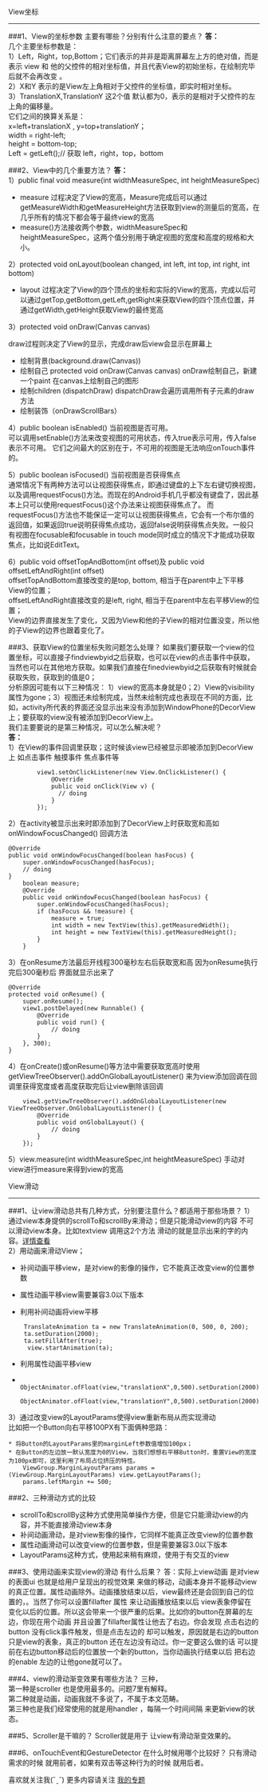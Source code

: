 View坐标
***
###1、View的坐标参数 主要有哪些？分别有什么注意的要点？
**答：**   
几个主要坐标参数是：   
1）Left，Right，top,Bottom；它们表示的并非是距离屏幕左上方的绝对值，而是表示 view 和 他的父控件的相对坐标值，并且代表View的初始坐标，在绘制完毕后就不会再改变 。   
2）X和Y 表示的是View左上角相对于父控件的坐标值，即实时相对坐标。   
3）TranslationX,TranslationY 这2个值 默认都为0，表示的是相对于父控件的左上角的偏移量。   
它们之间的换算关系是：   
x=left+translationX , y=top+translationY；   
width = right-left;   
height = bottom-top;   
Left = getLeft();// 获取 left，right，top，bottom

###2、View中的几个重要方法？
**答：**   
1）public final void measure(int widthMeasureSpec, int heightMeasureSpec)

* measure 过程决定了View的宽高，Measure完成后可以通过getMeasureWidth和getMeasureHeight方法获取到view的测量后的宽高，在几乎所有的情况下都会等于最终view的宽高
* measure()方法接收两个参数，widthMeasureSpec和heightMeasureSpec，这两个值分别用于确定视图的宽度和高度的规格和大小。   

2）protected void onLayout(boolean changed, int left, int top, int right, int bottom)

* layout 过程决定了View的四个顶点的坐标和实际的View的宽高，完成以后可以通过getTop,getBottom,getLeft,getRight来获取View的四个顶点位置，并通过getWidth,getHeight获取View的最终宽高

3）protected void onDraw(Canvas canvas)   

draw过程则决定了View的显示，完成draw后view会显示在屏幕上

* 绘制背景(background.draw(Canvas))
* 绘制自己
    protected void onDraw(Canvas canvas)
    onDraw绘制自己，新建一个paint 在canvas上绘制自己的图形
* 绘制children (dispatchDraw)
    dispatchDraw会遍历调用所有子元素的draw方法
* 绘制装饰（onDrawScrollBars）

4）public boolean isEnabled() 当前视图是否可用。   
可以调用setEnable()方法来改变视图的可用状态，传入true表示可用，传入false表示不可用。
它们之间最大的区别在于，不可用的视图是无法响应onTouch事件的。

5）public boolean isFocused()  当前视图是否获得焦点   
通常情况下有两种方法可以让视图获得焦点，即通过键盘的上下左右键切换视图，以及调用requestFocus()方法。而现在的Android手机几乎都没有键盘了，因此基本上只可以使用requestFocus()这个办法来让视图获得焦点了。
而requestFocus()方法也不能保证一定可以让视图获得焦点，它会有一个布尔值的返回值，如果返回true说明获得焦点成功，返回false说明获得焦点失败。一般只有视图在focusable和focusable in touch mode同时成立的情况下才能成功获取焦点，比如说EditText。

6）public void offsetTopAndBottom(int offset)及 public void offsetLeftAndRight(int offset)   
offsetTopAndBottom直接改变的是top, bottom, 相当于在parent中上下平移View的位置；   
offsetLeftAndRight直接改变的是left, right, 相当于在parent中左右平移View的位置；   
View的边界直接发生了变化，又因为View和他的子View的相对位置没变，所以他的子View的边界也跟着变化了。

###3、获取View的位置坐标失败问题怎么处理？
如果我们要获取一个view的位置坐标，可以直接子findviewbyid之后获取，也可以在view的点击事件中获取，当然也可以在其他地方获取。如果我们直接在finedviewbyid之后获取有时候就会获取失败，获取到的值是0；   
分析原因可能有以下三种情况： 1）view的宽高本身就是0；2）View的visibility属性为gone；3）视图还未绘制完成，当然未绘制完成也表现在不同的方面，比如，activity所代表的界面还没显示出来没有添加到WindowPhone的DecorView上；要获取的view没有被添加到DecorView上。   
我们主要要说的是第三种情况，可以怎么解决呢？   
**答：**   
1）在View的事件回调里获取；这时候该view已经被显示即被添加到DecorView上 如点击事件 触摸事件 焦点事件等
```
        view1.setOnClickListener(new View.OnClickListener() {
            @Override
            public void onClick(View v) {
              // doing
            }
        });
```
2）在activity被显示出来时即添加到了DecorView上时获取宽和高如 onWindowFocusChanged() 回调方法

    @Override
    public void onWindowFocusChanged(boolean hasFocus) {
        super.onWindowFocusChanged(hasFocus);
        // doing
    }
        boolean measure;
        @Override
        public void onWindowFocusChanged(boolean hasFocus) {
            super.onWindowFocusChanged(hasFocus);
            if (hasFocus && !measure) {
                measure = true;
                int width = new TextView(this).getMeasuredWidth();
                int height = new TextView(this).getMeasuredHeight();
            }
        }

3）在onResume方法最后开线程300毫秒左右后获取宽和高 因为onResume执行完后300毫秒后 界面就显示出来了

    @Override
    protected void onResume() {
        super.onResume();
        view1.postDelayed(new Runnable() {
            @Override
            public void run() {
                // doing
            }
        }, 300);
    }

4）在onCreate()或onResume()等方法中需要获取宽高时使用getViewTreeObserver().addOnGlobalLayoutListener()
来为view添加回调在回调里获得宽度或者高度获取完后让view删除该回调

        view1.getViewTreeObserver().addOnGlobalLayoutListener(new ViewTreeObserver.OnGlobalLayoutListener() {
            @Override
            public void onGlobalLayout() {
                // doing
            }
        });

5）view.measure(int widthMeasureSpec,int heightMeasureSpec)
手动对view进行measure来得到view的宽高


View滑动
***
###1、让view滑动总共有几种方式，分别要注意什么？都适用于那些场景？
1）通过view本身提供的scrollTo和scrollBy来滑动；但是只能滑动view的内容 不可以滑动view本身。比如textview 调用这2个方法  滑动的就是显示出来的字的内容。[详情查看](http://www.jianshu.com/p/2b48551d5319)   
2）用动画来滑动View；

 * 补间动画平移view，是对view的影像的操作，它不能真正改变view的位置参数
 * 属性动画平移view需要兼容3.0以下版本
 * 利用补间动画将view平移

		TranslateAnimation ta = new TranslateAnimation(0, 500, 0, 200);
 		ta.setDuration(2000);
 		ta.setFillAfter(true);
		 view.startAnimation(ta);

 * 利用属性动画平移view
 * 
		ObjectAnimator.ofFloat(view,"translationX",0,500).setDuration(2000).start();  
		ObjectAnimator.ofFloat(view,"translationY",0,500).setDuration(2000).start();  


3）通过改变view的LayoutParams使得view重新布局从而实现滑动   
比如把一个Button向右平移100PX有下面俩种思路：

    * 将Button的LayoutParams里的marginLeft参数值增加100px；
    * 在Button的左边放一默认宽度为0的View，当我们想想右平移Button时，重置View的宽度为100px即可，这里利用了布局占位挤压的特性。
		ViewGroup.MarginLayoutParams params = (ViewGroup.MarginLayoutParams) view.getLayoutParams();
		params.leftMargin += 500;

###2、三种滑动方式的比较
* scrollTo和scrollBy这种方式使用简单操作方便，但是它只能滑动view的内容，并不能直接滑动view本身
* 补间动画滑动，是对view影像的操作，它同样不能真正改变view的位置参数
* 属性动画滑动可以改变view的位置参数，但是需要兼容3.0以下版本
* LayoutParams这种方式，使用起来稍有麻烦，使用于有交互的view

###3、使用动画来实现view的滑动 有什么后果？
答：实际上view动画 是对view的表面ui 也就是给用户呈现出的视觉效果 来做的移动，动画本身并不能移动view的真正位置。属性动画除外。动画播放结束以后，view最终还是会回到自己的位置的，。当然了你可以设置fillafter 属性 来让动画播放结束以后 view表象停留在 变化以后的位置。所以这会带来一个很严重的后果。比如你的button在屏幕的左边，你现在用个动画 并且设置了fillafter属性让他去了右边。你会发现 点击右边的button 没有click事件触发，但是点击左边的 却可以触发，原因就是右边的button 只是view的表象，真正的button 还在左边没有动过。你一定要这么做的话 可以提前在右边button移动后的位置放一个新的button，当你动画执行结束以后  把右边的enable 左边的让他gone就可以了。

###4、view的滑动渐变效果有哪些方法？
三种，   
第一种是scroller 也是使用最多的。问题7里有解释。   
第二种就是动画，动画我就不多说了，不属于本文范畴。   
第三种也是我们经常使用的就是用handler ，每隔一个时间间隔 来更新view的状态。

###5、Scroller是干嘛的？
Scroller就是用于 让view有滑动渐变效果的。

###6、onTouchEvent和GestureDetector 在什么时候用哪个比较好？
只有滑动需求的时候 就用前者，如果有双击等这种行为的时候 就用后者。

喜欢就关注我(ˇˍˇ) 
更多内容请关注 [ 我的专题 ](http://www.jianshu.com/collection/bcc2c1ba8378)
